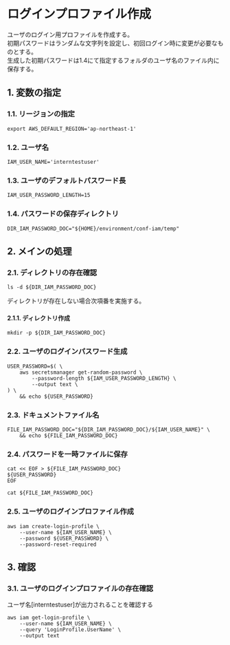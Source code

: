 <!-- omit in toc -->
# ログインプロファイル作成

ユーザのログイン用プロファイルを作成する。  
初期パスワードはランダムな文字列を設定し、初回ログイン時に変更が必要なものとする。  
生成した初期パスワードは1.4にて指定するフォルダのユーザ名のファイル内に保存する。

## 1. 変数の指定

### 1.1. リージョンの指定

    export AWS_DEFAULT_REGION='ap-northeast-1'

### 1.2. ユーザ名

    IAM_USER_NAME='interntestuser'

### 1.3. ユーザのデフォルトパスワード長

    IAM_USER_PASSWORD_LENGTH=15

### 1.4. パスワードの保存ディレクトリ

    DIR_IAM_PASSWORD_DOC="${HOME}/environment/conf-iam/temp"

## 2. メインの処理

### 2.1. ディレクトリの存在確認

    ls -d ${DIR_IAM_PASSWORD_DOC}

ディレクトリが存在しない場合次項番を実施する。

#### 2.1.1. ディレクトリ作成

    mkdir -p ${DIR_IAM_PASSWORD_DOC}

### 2.2. ユーザのログインパスワード生成

    USER_PASSWORD=$( \
        aws secretsmanager get-random-password \
            --password-length ${IAM_USER_PASSWORD_LENGTH} \
            --output text \
    ) \
        && echo ${USER_PASSWORD}

### 2.3. ドキュメントファイル名

    FILE_IAM_PASSWORD_DOC="${DIR_IAM_PASSWORD_DOC}/${IAM_USER_NAME}" \
        && echo ${FILE_IAM_PASSWORD_DOC}

### 2.4. パスワードを一時ファイルに保存

    cat << EOF > ${FILE_IAM_PASSWORD_DOC}
    ${USER_PASSWORD}
    EOF

    cat ${FILE_IAM_PASSWORD_DOC}

### 2.5. ユーザのログインプロファイル作成

    aws iam create-login-profile \
        --user-name ${IAM_USER_NAME} \
        --password ${USER_PASSWORD} \
        --password-reset-required

## 3. 確認

### 3.1. ユーザのログインプロファイルの存在確認

ユーザ名[interntestuser]が出力されることを確認する

    aws iam get-login-profile \
        --user-name ${IAM_USER_NAME} \
        --query 'LoginProfile.UserName' \
        --output text
